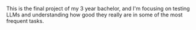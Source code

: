 This is the final project of my 3 year bachelor, and I'm focusing on testing LLMs and understanding how good they really are in some of the most frequent tasks. 
